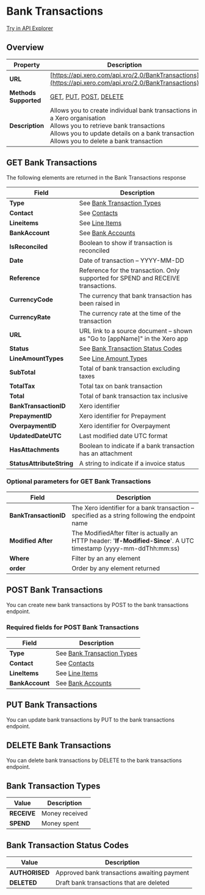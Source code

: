 # Bank Transactions

[Try in API Explorer](https://api-explorer.xero.com/accounting/banktransactions)

## Overview

| Property | Description |
|----------|-------------|
| **URL** | [https://api.xero.com/api.xro/2.0/BankTransactions](https://api.xero.com/api.xro/2.0/BankTransactions) |
| **Methods Supported** | [GET](#get-banktransactions), [PUT](#put-banktransactions), [POST](#post-banktransactions), [DELETE](#delete-banktransactions) |
| **Description** | Allows you to create individual bank transactions in a Xero organisation<br/>Allows you to retrieve bank transactions<br/>Allows you to update details on a bank transaction<br/>Allows you to delete a bank transaction |

## GET Bank Transactions

The following elements are returned in the Bank Transactions response

| Field | Description |
|-------|-------------|
| **Type** | See [Bank Transaction Types](#bank-transaction-types) |
| **Contact** | See [Contacts](/documentation/api/accounting/contacts) |
| **Lineitems** | See [Line Items](/documentation/api/accounting/types#line-items) |
| **BankAccount** | See [Bank Accounts](/documentation/api/accounting/types#bank-accounts) |
| **IsReconciled** | Boolean to show if transaction is reconciled |
| **Date** | Date of transaction – YYYY-MM-DD |
| **Reference** | Reference for the transaction. Only supported for SPEND and RECEIVE transactions. |
| **CurrencyCode** | The currency that bank transaction has been raised in |
| **CurrencyRate** | The currency rate at the time of the transaction |
| **URL** | URL link to a source document – shown as "Go to [appName]" in the Xero app |
| **Status** | See [Bank Transaction Status Codes](#bank-transaction-status-codes) |
| **LineAmountTypes** | See [Line Amount Types](/documentation/api/accounting/types#line-amount-types) |
| **SubTotal** | Total of bank transaction excluding taxes |
| **TotalTax** | Total tax on bank transaction |
| **Total** | Total of bank transaction tax inclusive |
| **BankTransactionID** | Xero identifier |
| **PrepaymentID** | Xero identifier for Prepayment |
| **OverpaymentID** | Xero identifier for Overpayment |
| **UpdatedDateUTC** | Last modified date UTC format |
| **HasAttachments** | Boolean to indicate if a bank transaction has an attachment |
| **StatusAttributeString** | A string to indicate if a invoice status |

### Optional parameters for GET Bank Transactions

| Field | Description |
|-------|-------------|
| **BankTransactionID** | The Xero identifier for a bank transaction – specified as a string following the endpoint name |
| **Modified After** | The ModifiedAfter filter is actually an HTTP header: '**If-Modified-Since**'. A UTC timestamp (yyyy-mm-ddThh:mm:ss) |
| **Where** | Filter by an any element |
| **order** | Order by any element returned |

## POST Bank Transactions

You can create new bank transactions by POST to the bank transactions endpoint.

### Required fields for POST Bank Transactions

| Field | Description |
|-------|-------------|
| **Type** | See [Bank Transaction Types](#bank-transaction-types) |
| **Contact** | See [Contacts](/documentation/api/accounting/contacts) |
| **LineItems** | See [Line Items](/documentation/api/accounting/types#line-items) |
| **BankAccount** | See [Bank Accounts](/documentation/api/accounting/types#bank-accounts) |

## PUT Bank Transactions

You can update bank transactions by PUT to the bank transactions endpoint.

## DELETE Bank Transactions

You can delete bank transactions by DELETE to the bank transactions endpoint.

## Bank Transaction Types

| Value | Description |
|-------|-------------|
| **RECEIVE** | Money received |
| **SPEND** | Money spent |

## Bank Transaction Status Codes

| Value | Description |
|-------|-------------|
| **AUTHORISED** | Approved bank transactions awaiting payment |
| **DELETED** | Draft bank transactions that are deleted |